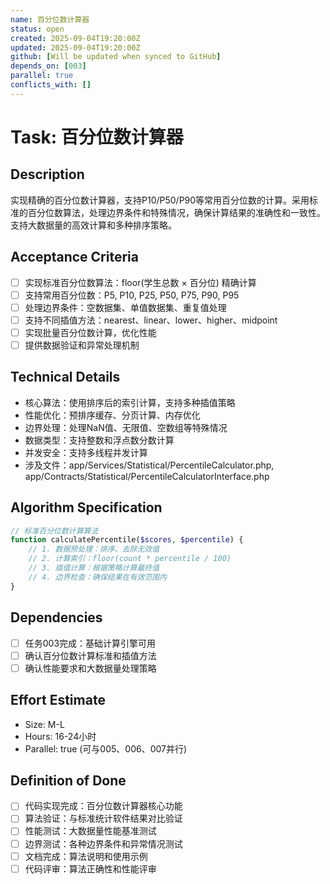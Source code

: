 ```yaml
---
name: 百分位数计算器
status: open
created: 2025-09-04T19:20:00Z
updated: 2025-09-04T19:20:00Z
github: [Will be updated when synced to GitHub]
depends_on: [003]
parallel: true
conflicts_with: []
---
```


# Task: 百分位数计算器

## Description
实现精确的百分位数计算器，支持P10/P50/P90等常用百分位数的计算。采用标准的百分位数算法，处理边界条件和特殊情况，确保计算结果的准确性和一致性。支持大数据量的高效计算和多种排序策略。

## Acceptance Criteria
- [ ] 实现标准百分位数算法：floor(学生总数 × 百分位) 精确计算
- [ ] 支持常用百分位数：P5, P10, P25, P50, P75, P90, P95
- [ ] 处理边界条件：空数据集、单值数据集、重复值处理
- [ ] 支持不同插值方法：nearest、linear、lower、higher、midpoint
- [ ] 实现批量百分位数计算，优化性能
- [ ] 提供数据验证和异常处理机制

## Technical Details
- 核心算法：使用排序后的索引计算，支持多种插值策略
- 性能优化：预排序缓存、分页计算、内存优化
- 边界处理：处理NaN值、无限值、空数组等特殊情况
- 数据类型：支持整数和浮点数分数计算
- 并发安全：支持多线程并发计算
- 涉及文件：app/Services/Statistical/PercentileCalculator.php, app/Contracts/Statistical/PercentileCalculatorInterface.php

## Algorithm Specification
```php
// 标准百分位数计算算法
function calculatePercentile($scores, $percentile) {
    // 1. 数据预处理：排序、去除无效值
    // 2. 计算索引：floor(count * percentile / 100)
    // 3. 插值计算：根据策略计算最终值
    // 4. 边界检查：确保结果在有效范围内
}
```

## Dependencies
- [ ] 任务003完成：基础计算引擎可用
- [ ] 确认百分位数计算标准和插值方法
- [ ] 确认性能要求和大数据量处理策略

## Effort Estimate
- Size: M-L
- Hours: 16-24小时
- Parallel: true (可与005、006、007并行)

## Definition of Done
- [ ] 代码实现完成：百分位数计算器核心功能
- [ ] 算法验证：与标准统计软件结果对比验证
- [ ] 性能测试：大数据量性能基准测试
- [ ] 边界测试：各种边界条件和异常情况测试
- [ ] 文档完成：算法说明和使用示例
- [ ] 代码评审：算法正确性和性能评审